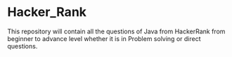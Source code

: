# Hacker_Rank
This repository will contain all the questions of Java from HackerRank from beginner to advance level whether it is in Problem solving or direct questions.
